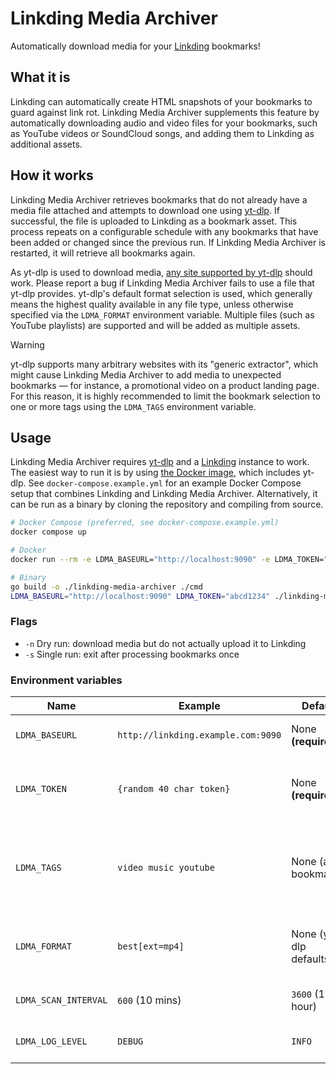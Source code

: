 # Linkding Media Archiver

Automatically download media for your [Linkding](https://linkding.link/) bookmarks!

## What it is

Linkding can automatically create HTML snapshots of your bookmarks to guard against link rot. Linkding Media Archiver supplements this feature by automatically downloading audio and video files for your bookmarks, such as YouTube videos or SoundCloud songs, and adding them to Linkding as additional assets.

## How it works

Linkding Media Archiver retrieves bookmarks that do not already have a media file attached and attempts to download one using [yt-dlp](https://github.com/yt-dlp/yt-dlp). If successful, the file is uploaded to Linkding as a bookmark asset. This process repeats on a configurable schedule with any bookmarks that have been added or changed since the previous run. If Linkding Media Archiver is restarted, it will retrieve all bookmarks again.

As yt-dlp is used to download media, [any site supported by yt-dlp](https://github.com/yt-dlp/yt-dlp/blob/master/supportedsites.md) should work. Please report a bug if Linkding Media Archiver fails to use a file that yt-dlp provides. yt-dlp's default format selection is used, which generally means the highest quality available in any file type, unless otherwise specified via the `LDMA_FORMAT` environment variable. Multiple files (such as YouTube playlists) are supported and will be added as multiple assets.

> [!WARNING]
> yt-dlp supports many arbitrary websites with its "generic extractor", which might cause Linkding Media Archiver to add media to unexpected bookmarks — for instance, a promotional video on a product landing page. For this reason, it is highly recommended to limit the bookmark selection to one or more tags using the `LDMA_TAGS` environment variable.

## Usage

Linkding Media Archiver requires [yt-dlp](https://github.com/yt-dlp/yt-dlp) and a [Linkding](https://linkding.link/) instance to work. The easiest way to run it is by using [the Docker image](https://hub.docker.com/r/proog/linkding-media-archiver), which includes yt-dlp. See `docker-compose.example.yml` for an example Docker Compose setup that combines Linkding and Linkding Media Archiver. Alternatively, it can be run as a binary by cloning the repository and compiling from source.

```sh
# Docker Compose (preferred, see docker-compose.example.yml)
docker compose up

# Docker
docker run --rm -e LDMA_BASEURL="http://localhost:9090" -e LDMA_TOKEN="abcd1234" proog/linkding-media-archiver [-n] [-s]

# Binary
go build -o ./linkding-media-archiver ./cmd
LDMA_BASEURL="http://localhost:9090" LDMA_TOKEN="abcd1234" ./linkding-media-archiver [-n] [-s]
```

### Flags

- `-n` Dry run: download media but do not actually upload it to Linkding
- `-s` Single run: exit after processing bookmarks once

### Environment variables

| Name                 | Example                            | Default                | Description                                                                                                           |
| -------------------- | ---------------------------------- | ---------------------- | --------------------------------------------------------------------------------------------------------------------- |
| `LDMA_BASEURL`       | `http://linkding.example.com:9090` | None **(required)**    | Base URL of your Linkding instance                                                                                    |
| `LDMA_TOKEN`         | `{random 40 char token}`           | None **(required)**    | Auth token from the Linkding integration page                                                                         |
| `LDMA_TAGS`          | `video music youtube`              | None (all bookmarks)   | Only process bookmarks with any of these tags (space separated, omit the #)                                           |
| `LDMA_FORMAT`        | `best[ext=mp4]`                    | None (yt-dlp defaults) | Format selection expression ([see yt-dlp docs](https://github.com/yt-dlp/yt-dlp?tab=readme-ov-file#format-selection)) |
| `LDMA_SCAN_INTERVAL` | `600` (10 mins)                    | `3600` (1 hour)        | Schedule to check for new bookmarks                                                                                   |
| `LDMA_LOG_LEVEL`     | `DEBUG`                            | `INFO`                 | Log level, useful for troubleshooting                                                                                 |
